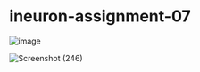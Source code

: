# ineuron-assignment-07

![image](https://user-images.githubusercontent.com/120504401/217302738-fd1b24c7-337c-4ab1-a260-5e3eaa0ea73c.png)

![Screenshot (246)](https://user-images.githubusercontent.com/120504401/217302759-93dba54c-3331-4a38-9ab8-4260b5e69465.png)
